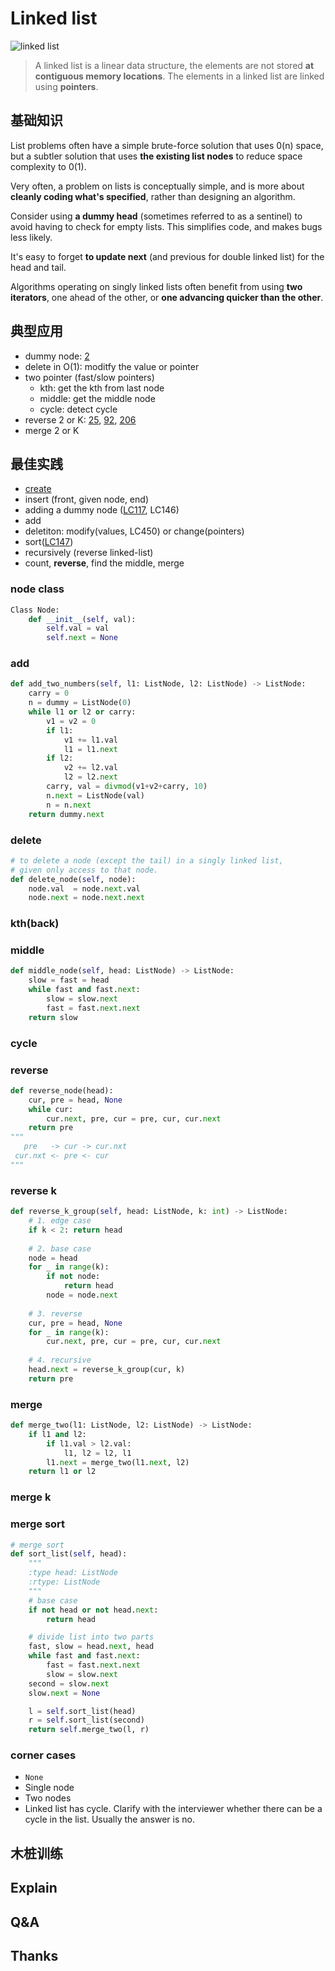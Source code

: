 
# Linked list 


![linked list](https://i.imgur.com/xwQ842u.png)

> A linked list is a linear data structure, the elements are not stored **at contiguous memory locations**. The elements in a linked list are linked using **pointers**.

## 基础知识

List problems often have a simple brute-force solution that uses 0(n) space, but a subtler solution that uses **the existing list nodes** to reduce space complexity to 0(1). 

Very often, a problem on lists is conceptually simple, and is more about **cleanly coding what's specified**, rather than designing an algorithm.

Consider using **a dummy head** (sometimes referred to as a sentinel) to avoid having to check for empty lists. This simplifies code, and makes bugs less likely. 

It's easy to forget **to update next** (and previous for double linked list) for the head and tail.

Algorithms operating on singly linked lists often benefit from using **two iterators**, one ahead of the other, or **one advancing quicker than the other**. 
 
## 典型应用

- dummy node: [2](https://leetcode.com/problems/add-two-numbers/description/)
- delete in O(1): moditfy the value or pointer 
- two pointer (fast/slow pointers)
	- kth: get the kth from last node 
	- middle: get the middle node 
	- cycle: detect cycle 
- reverse 2 or K: [25](https://leetcode.com/problems/reverse-nodes-in-k-group/description/), [92](https://leetcode.com/problems/reverse-linked-list-ii/description/), [206](https://leetcode.com/problems/reverse-linked-list/description/)
- merge 2 or K

## 最佳实践

- [create](https://repl.it/@WillWang42/linked-list)
- insert (front, given node, end)
- adding a dummy node ([LC117](https://leetcode.com/problems/populating-next-right-pointers-in-each-node-ii/), LC146)
- add
- deletiton: modify(values, LC450) or change(pointers)
- sort([LC147](https://leetcode.com/problems/insertion-sort-list/description/)) 
- recursively (reverse linked-list)
- count, **reverse**, find the middle, merge

### node class 

``` python 
Class Node:
	def __init__(self, val):
		self.val = val
		self.next = None 
```


### add

``` python
def add_two_numbers(self, l1: ListNode, l2: ListNode) -> ListNode:
    carry = 0
    n = dummy = ListNode(0)
    while l1 or l2 or carry:
        v1 = v2 = 0
        if l1:
            v1 += l1.val
            l1 = l1.next 
        if l2:
            v2 += l2.val
            l2 = l2.next 
        carry, val = divmod(v1+v2+carry, 10)
        n.next = ListNode(val)
        n = n.next
    return dummy.next 
```

### delete 

``` python
# to delete a node (except the tail) in a singly linked list, 
# given only access to that node.
def delete_node(self, node):
    node.val  = node.next.val
    node.next = node.next.next
```

### kth(back)


 
### middle

``` python
def middle_node(self, head: ListNode) -> ListNode:
    slow = fast = head
    while fast and fast.next:
        slow = slow.next 
        fast = fast.next.next 
    return slow
```

### cycle 



### reverse 

``` python
def reverse_node(head):
	cur, pre = head, None
	while cur:
		cur.next, pre, cur = pre, cur, cur.next 
	return pre
"""
   pre   -> cur -> cur.nxt 
 cur.nxt <- pre <- cur 
"""	
```


### reverse k 

``` python
def reverse_k_group(self, head: ListNode, k: int) -> ListNode:
    # 1. edge case 
    if k < 2: return head 
    
    # 2. base case 
    node = head 
    for _ in range(k):
        if not node: 
            return head
        node = node.next 
    
    # 3. reverse 
    cur, pre = head, None
    for _ in range(k):
        cur.next, pre, cur = pre, cur, cur.next 
    
    # 4. recursive 
    head.next = reverse_k_group(cur, k)
    return pre
```


### merge

``` python
def merge_two(l1: ListNode, l2: ListNode) -> ListNode:
    if l1 and l2:
        if l1.val > l2.val: 
            l1, l2 = l2, l1 
        l1.next = merge_two(l1.next, l2)
    return l1 or l2 
```

### merge k 

### merge sort 

``` python
# merge sort
def sort_list(self, head):
    """
    :type head: ListNode
    :rtype: ListNode
    """
    # base case 
    if not head or not head.next:
        return head

    # divide list into two parts
    fast, slow = head.next, head
    while fast and fast.next:
        fast = fast.next.next
        slow = slow.next
    second = slow.next
    slow.next = None

    l = self.sort_list(head)
    r = self.sort_list(second)
    return self.merge_two(l, r)
``` 

### corner cases

- `None`
- Single node 
- Two nodes
- Linked list has cycle. Clarify with the interviewer whether there can be a cycle in the list. Usually the answer is no.


## 木桩训练




## Explain

## Q&A

## Thanks 

